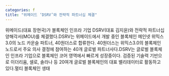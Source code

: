 ```yaml
---
categories: f
title: "위메이드 ‘DSRV’와 전략적 파트너십 체결"
---
```

위메이드(대표 장현국)가 블록체인 인프라 기업 DSRV(대표 김지윤)와 전략적 파트너십 양해각서(MOU)를 체결했다.DSRV는 위메이드에서 개발 중인 블록체인 메인넷 위믹스3.0의 노드 카운슬 파트너, 40원더스로 합류한다. 40원더스는 위믹스3.0의 블록체인 노드로서 주요 의사 결정에 참여하는 40개 글로벌 파트너사다.DSRV는 글로벌 블록체인 인프라 기업으로 블록체인 코어 영역에서 빠르게 성장중이다. 검증된 기술력 기반으로 이더리움, 셀로, 솔라나 등 20여개 글로벌 블록체인의 대표 밸리데이터로 활동하고 있다.멀티 블록체인 생태